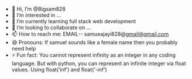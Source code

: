 - 👋 Hi, I’m @Bigsam828
- 👀 I’m interested in ...
- 🌱 I’m currently learning full stack web development
- 💞️ I’m looking to collaborate on ...
- 📫 How to reach me: EMAIL-- samueajayi828@gmail@gmail.com
- 😄 Pronouns: If samuel sounds like a female name then you  probably need help
- ⚡ Fun fact: You cannot represent infinity as an integer in any coding language. But with python, you can represent an infinite integer via float values.
      Using float(‘inf’) and float(‘-inf’)

<!---
Bigsam828/Bigsam828 is a ✨ special ✨ repository because its `README.md` (this file) appears on your GitHub profile.
You can click the Preview link to take a look at your changes.
--->
